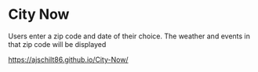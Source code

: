 # City Now


Users enter a zip code and date of their choice. The weather and events in that zip code will be displayed

https://ajschilt86.github.io/City-Now/
